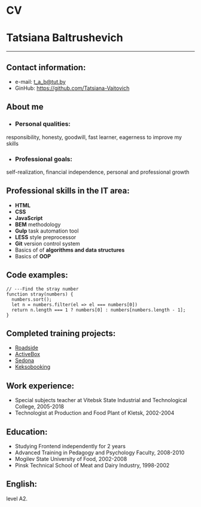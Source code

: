# CV

# Tatsiana Baltrushevich
---

## Contact information:
* e-mail: t_a_b@tut.by
* GinHub: https://github.com/Tatsiana-Vaitovich

## About me
* ### Personal qualities:
responsibility, honesty, goodwill, fast learner, eagerness to improve my skills

* ###  Professional goals:
self-realization, financial independence, personal and professional growth

## Professional skills in the IT area:
* **HTML**
* **CSS**
* **JavaScript**
* **BEM** methodology 
* **Gulp** task automation tool
* **LESS** style preprocessor
* **Git** version control system
* Basics of of **algorithms and data structures**
* Basics of **OOP**

## Сode examples: 
```
// ---Find the stray number
function stray(numbers) {
  numbers.sort();
  let n = numbers.filter(el => el === numbers[0])
  return n.length === 1 ? numbers[0] : numbers[numbers.length - 1];
}

```

## Completed training projects:
* [Roadside](https://github.com/Tatsiana-Vaitovich/Roadside)
* [ActiveBox](https://github.com/Tatsiana-Vaitovich/ActiveBox)
* [Sedona](https://github.com/Tatsiana-Vaitovich/sedona)
* [Keksobooking](https://github.com/Tatsiana-Vaitovich/keksobooking)

## Work experience: 
* Special subjects teacher at Vitebsk State Industrial and Technological College, 2005-2018
* Technologist at Production and Food Plant of Kletsk, 2002-2004

## Education: 
* Studying Frontend independently for 2 years
* Advanced Training in Pedagogy and Psychology Faculty, 2008-2010
* Mogilev State University of Food, 2002-2008
* Pinsk Technical School of Meat and Dairy Industry, 1998-2002

## English: 
level A2. 